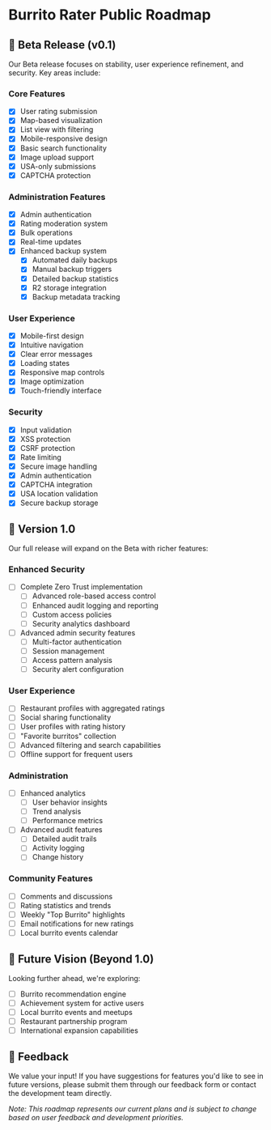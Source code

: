 # Burrito Rater Public Roadmap

## 🚀 Beta Release (v0.1)

Our Beta release focuses on stability, user experience refinement, and security. Key areas include:

### Core Features
- [x] User rating submission
- [x] Map-based visualization
- [x] List view with filtering
- [x] Mobile-responsive design
- [x] Basic search functionality
- [x] Image upload support
- [x] USA-only submissions
- [x] CAPTCHA protection

### Administration Features
- [x] Admin authentication
- [x] Rating moderation system
- [x] Bulk operations
- [x] Real-time updates
- [x] Enhanced backup system
  - [x] Automated daily backups
  - [x] Manual backup triggers
  - [x] Detailed backup statistics
  - [x] R2 storage integration
  - [x] Backup metadata tracking

### User Experience
- [x] Mobile-first design
- [x] Intuitive navigation
- [x] Clear error messages
- [x] Loading states
- [x] Responsive map controls
- [x] Image optimization
- [x] Touch-friendly interface

### Security
- [x] Input validation
- [x] XSS protection
- [x] CSRF protection
- [x] Rate limiting
- [x] Secure image handling
- [x] Admin authentication
- [x] CAPTCHA integration
- [x] USA location validation
- [x] Secure backup storage

## 🌮 Version 1.0

Our full release will expand on the Beta with richer features:

### Enhanced Security
- [ ] Complete Zero Trust implementation
  - [ ] Advanced role-based access control
  - [ ] Enhanced audit logging and reporting
  - [ ] Custom access policies
  - [ ] Security analytics dashboard
- [ ] Advanced admin security features
  - [ ] Multi-factor authentication
  - [ ] Session management
  - [ ] Access pattern analysis
  - [ ] Security alert configuration

### User Experience
- [ ] Restaurant profiles with aggregated ratings
- [ ] Social sharing functionality
- [ ] User profiles with rating history
- [ ] "Favorite burritos" collection
- [ ] Advanced filtering and search capabilities
- [ ] Offline support for frequent users

### Administration
- [ ] Enhanced analytics
  - [ ] User behavior insights
  - [ ] Trend analysis
  - [ ] Performance metrics
- [ ] Advanced audit features
  - [ ] Detailed audit trails
  - [ ] Activity logging
  - [ ] Change history

### Community Features
- [ ] Comments and discussions
- [ ] Rating statistics and trends
- [ ] Weekly "Top Burrito" highlights
- [ ] Email notifications for new ratings
- [ ] Local burrito events calendar

## 🔮 Future Vision (Beyond 1.0)

Looking further ahead, we're exploring:

- [ ] Burrito recommendation engine
- [ ] Achievement system for active users
- [ ] Local burrito events and meetups
- [ ] Restaurant partnership program
- [ ] International expansion capabilities

## 📝 Feedback

We value your input! If you have suggestions for features you'd like to see in future versions, please submit them through our feedback form or contact the development team directly.

*Note: This roadmap represents our current plans and is subject to change based on user feedback and development priorities.* 
